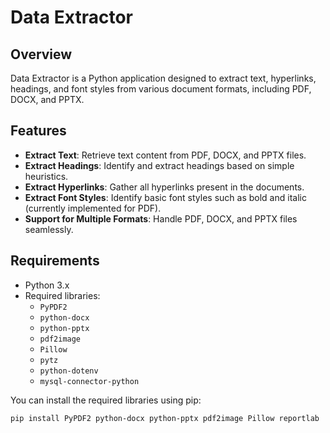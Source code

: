 # Data Extractor

## Overview

Data Extractor is a Python application designed to extract text, hyperlinks, headings, and font styles from various document formats, including PDF, DOCX, and PPTX.

## Features

- **Extract Text**: Retrieve text content from PDF, DOCX, and PPTX files.
- **Extract Headings**: Identify and extract headings based on simple heuristics.
- **Extract Hyperlinks**: Gather all hyperlinks present in the documents.
- **Extract Font Styles**: Identify basic font styles such as bold and italic (currently implemented for PDF).
- **Support for Multiple Formats**: Handle PDF, DOCX, and PPTX files seamlessly.

## Requirements

- Python 3.x
- Required libraries:
  - `PyPDF2`
  - `python-docx`
  - `python-pptx`
  - `pdf2image`
  - `Pillow`
  - `pytz`
  - `python-dotenv`
  - `mysql-connector-python`

You can install the required libraries using pip:

```bash
pip install PyPDF2 python-docx python-pptx pdf2image Pillow reportlab
